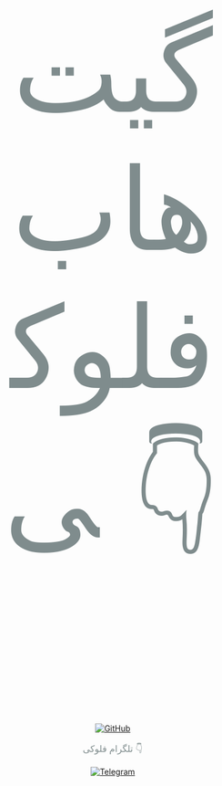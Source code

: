 </p>
<!-- GitHub Button with Text -->
<div style="margin-top: 1000px; text-align: center;">
  <p style="color: #7f8c8d; font-size: 200px;">گیت هاب فلوکی 👇</p>
  <a href="https://github.com/FLOKI000/FLOKI000" target="_blank">
    <img src="https://img.shields.io/badge/GitHub-FLOKI000-181717?style=for-the-badge&logo=github&logoColor=white" alt="GitHub" style="transition: transform 0.1s ease-in-out;" onmouseover="this.style.transform='scale(1.1)'" onmouseout="this.style.transform='scale(1)'">
  </a>
</div>

<!-- Telegram Button with Text -->
<div style="margin-top: 15px; text-align: center;">
  <p style="color: #7f8c8d; font-size: 16px;">تلگرام فلوکی 👇</p>
  <a href="https://t.me/FLOKI000" target="_blank">
    <img src="https://img.shields.io/badge/Telegram-FLOKI000-1A8FCA?style=for-the-badge&logo=telegram&logoColor=white" alt="Telegram" style="transition: transform 0.3s ease-in-out;" onmouseover="this.style.transform='scale(1.1)'" onmouseout="this.style.transform='scale(1)'">
  </a>
</div>

<footer style="margin-top: 20px; text-align: center; color: #7f8c8d;">
